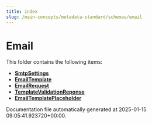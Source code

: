 ```yaml
---
title: index
slug: /main-concepts/metadata-standard/schemas/email
---
```


# Email

This folder contains the following items:

- [**SmtpSettings**](/main-concepts/metadata-standard/schemas/email/smtpsettings)
- [**EmailTemplate**](/main-concepts/metadata-standard/schemas/email/emailtemplate)
- [**EmailRequest**](/main-concepts/metadata-standard/schemas/email/emailrequest)
- [**TemplateValidationReponse**](/main-concepts/metadata-standard/schemas/email/templatevalidationreponse)
- [**EmailTemplatePlaceholder**](/main-concepts/metadata-standard/schemas/email/emailtemplateplaceholder)


Documentation file automatically generated at 2025-01-15 09:05:41.923720+00:00.
